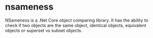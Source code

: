 # nsameness
NSameness is a .Net Core object comparing library. It has the ability to check if two objects are the same object, identical objects, equivalent objects or superset vs subset objects.
